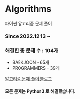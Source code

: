 # Algorithms
파이썬 알고리즘 문제 풀이
### Since 2022.12.13 ~
### 해결한 총 문제 수 : 104개
- BAEKJOON - 65개
- PROGRAMMERS - 39개

[알고리즘 문제 풀이 블로그](https://monzheld.tistory.com/category/%E2%8C%A8%EF%B8%8F%20Algorithms)
#### 모든 문제는 Python3 로 해결했습니다.
